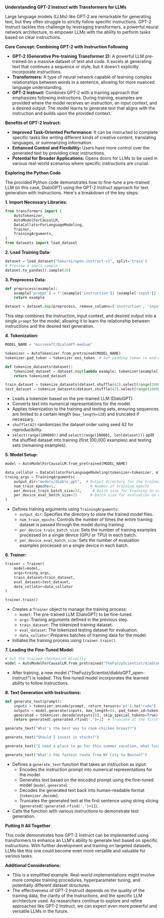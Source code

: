 **Understanding GPT-2 Instruct with Transformers for LLMs**

Large language models (LLMs) like GPT-2 are remarkable for generating text, but they often struggle to strictly follow specific instructions. GPT-2 Instruct tackles this challenge by leveraging transformers, a powerful neural network architecture, to empower LLMs with the ability to perform tasks based on clear instructions.

**Core Concept: Combining GPT-2 with Instruction Following**

* **GPT-2 (Generative Pre-training Transformer 2):** A powerful LLM pre-trained on a massive dataset of text and code. It excels at generating text that continues a sequence or style, but it doesn't explicitly incorporate instructions.
* **Transformers:** A type of neural network capable of learning complex relationships between words in a sentence, allowing for more nuanced language understanding.
* **GPT-2 Instruct:** Combines GPT-2 with a training approach that emphasizes following instructions. During training, examples are provided where the model receives an instruction, an input context, and a desired output. The model learns to generate text that aligns with the instruction and builds upon the provided context.

**Benefits of GPT-2 Instruct:**

* **Improved Task-Oriented Performance:** It can be instructed to complete specific tasks like writing different kinds of creative content, translating languages, or summarizing information.
* **Enhanced Control and Flexibility:** Users have more control over the generated text by providing clear instructions.
* **Potential for Broader Applications:** Opens doors for LLMs to be used in various real-world scenarios where specific instructions are crucial.

**Exploring the Python Code**

The provided Python code demonstrates how to fine-tune a pre-trained LLM (in this case, DialoGPT) using the GPT-2 Instruct approach for text generation with instructions. Here's a breakdown of the key steps:

**1. Import Necessary Libraries:**

```python
from transformers import (
    AutoTokenizer,
    AutoModelForCausalLM,
    DataCollatorForLanguageModeling,
    Trainer,
    TrainingArguments,
)
from datasets import load_dataset
```

**2. Load Training Data:**

```python
dataset = load_dataset("hakurei/open-instruct-v1", split='train')
# Preview a small sample
dataset.to_pandas().sample(20)
```

**3. Preprocess Data:**

```python
def preprocess(example):
    example['prompt'] = f"{example['instruction']} {example['input']} {example['output']}"
    return example

dataset = dataset.map(preprocess, remove_columns=['instruction', 'input', 'output'])
```

This step combines the instruction, input context, and desired output into a single `prompt` for the model, allowing it to learn the relationship between instructions and the desired text generation.

**4. Tokenization:**

```python
MODEL_NAME = "microsoft/DialoGPT-medium"

tokenizer = AutoTokenizer.from_pretrained(MODEL_NAME)
tokenizer.pad_token = tokenizer.eos_token  # Set padding token to end-of-sentence

def tokenize_datasets(dataset):
    tokenized_dataset = dataset.map(lambda example: tokenizer(example['prompt'], truncation=True, max_length=128), batched=True, remove_columns=['prompt'])
    return tokenized_dataset

train_dataset = tokenize_datasets(dataset.shuffle(42).select(range(100000)))
test_dataset = tokenize_datasets(dataset.shuffle(42).select(range(100001, len(dataset))))
```

- Loads a tokenizer based on the pre-trained LLM (DialoGPT).
- Converts text into numerical representations for the model.
- Applies tokenization to the training and testing sets, ensuring sequences are limited to a certain length (`max_length=128`) and truncated if necessary.
- `shuffle(42)` randomizes the dataset order using seed 42 for reproducibility.
- `select(range(100000))` and `select(range(100001, len(dataset)))` split the shuffled dataset into training (first 100,000 examples) and testing sets (remaining examples).

**5. Model Setup:**

```python
model = AutoModelForCausalLM.from_pretrained(MODEL_NAME)

data_collator = DataCollatorForLanguageModeling(tokenizer=tokenizer, mlm=False)  # MLM: Masked Language Modeling (not used here)
traing_args = TrainingArguments(
    output_dir="models/diablo_gpt",  # Output directory for the trained model
    num_train_epochs=1,                # Number of training epochs
    per_device_train_batch_size=32,     # Batch size for training on each device
    per_device_eval_batch_size=32      # Batch size for evaluation on each device
)
```

- Defines training arguments using `TrainingArguments`:
    - `output_dir`: Specifies the directory to store the trained model files.
    - `num_train_epochs`: Controls the number of times the entire training dataset is passed through the model during training.
    - `per_device_train_batch_size`: Sets the number of training examples processed on a single device (GPU or TPU) in each batch.
    - `per_device_eval_batch_size`: Sets the number of evaluation examples processed on a single device in each batch.

**6. Trainer:**

```python
trainer = Trainer(
    model=model,
    args=traing_args,
    train_dataset=train_dataset,
    eval_dataset=test_dataset,
    data_collator=data_collator
)

trainer.train()
```

- Creates a `Trainer` object to manage the training process:
    - `model`: The pre-trained LLM (DialoGPT) to be fine-tuned.
    - `args`: Training arguments defined in the previous step.
    - `train_dataset`: The tokenized training dataset.
    - `eval_dataset`: The tokenized testing dataset for evaluation.
    - `data_collator`: Prepares batches of training data for the model.
- Initiates the training process using `trainer.train()`.

**7. Loading the Fine-Tuned Model:**

```python
# Get the trained checkpoint directly
model = AutoModelForCausalLM.from_pretrained("TheFuzzyScientist/diabloGPT_open-instruct")
```

- After training, a new model ("TheFuzzyScientist/diabloGPT_open-instruct") is loaded. This fine-tuned model incorporates the learned ability to follow instructions.

**8. Text Generation with Instructions:**

```python
def generate_text(prompt):
    inputs = tokenizer.encode(prompt, return_tensors='pt').to("cuda")  # Move input to GPU if available
    outputs = model.generate(inputs, max_length=64, pad_token_id=tokenizer.eos_token_id)
    generated = tokenizer.decode(outputs[0], skip_special_tokens=True)
    return generated[:generated.rfind('.')+1]  # Truncate at the first sentence

generate_text("What's the best way to cook chicken breast?")

generate_text("Should I invest in stocks?")

generate_text("I need a place to go for this summer vacation, what locations would you recommend?")

generate_text("What's the fastest route from NY City to Boston?")
```

- Defines a `generate_text` function that takes an instruction as input:
    - Encodes the instruction prompt into numerical representations for the model.
    - Generates text based on the encoded prompt using the fine-tuned model (`model.generate`).
    - Decodes the generated text back into human-readable format (`tokenizer.decode`).
    - Truncates the generated text at the first sentence using string slicing (`generated[:generated.rfind('.')+1]`).
- Calls the function with various instructions to demonstrate text generation.

**Putting It All Together**

This code demonstrates how GPT-2 Instruct can be implemented using transformers to enhance an LLM's ability to generate text based on specific instructions. With further development and training on targeted datasets, LLMs like this one could become even more versatile and valuable for various tasks.

**Additional Considerations:**

* This is a simplified example. Real-world implementations might involve more complex training procedures, hyperparameter tuning, and potentially different dataset structures.
* The effectiveness of GPT-2 Instruct depends on the quality of the training data, the clarity of the instructions, and the specific LLM architecture used. As researchers continue to explore and refine approaches like GPT-2 Instruct, we can expect even more powerful and versatile LLMs in the future.